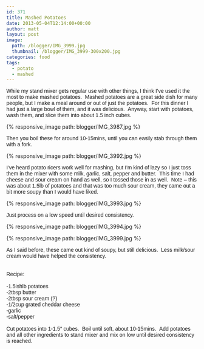 ```yaml
---
id: 371
title: Mashed Potatoes
date: 2013-05-04T12:14:00+00:00
author: matt
layout: post
image: 
  path: /blogger/IMG_3999.jpg
  thumbnail: /blogger/IMG_3999-300x200.jpg
categories: food
tags:
  - potato
  - mashed
---
```

<span style="font-family: Arial, Helvetica, sans-serif;">While my stand mixer gets regular use with other things, I think I&#8217;ve used it the most to make mashed potatoes. &nbsp;Mashed potatoes are a great side dish for many people, but I make a meal around or out of just the potatoes. &nbsp;For this dinner I had just a large bowl of them, and it was delicious. &nbsp;Anyway, start with potatoes, wash them, and slice them into about 1.5 inch cubes.


{% responsive_image path: blogger/IMG_3987.jpg %}


<span style="font-family: Arial, Helvetica, sans-serif;">Then you boil these for around 10-15mins, until you can easily stab through them with a fork. &nbsp;


{% responsive_image path: blogger/IMG_3992.jpg %}


<span style="font-family: Arial, Helvetica, sans-serif;">I&#8217;ve heard potato ricers work well for mashing, but I&#8217;m kind of lazy so I just toss them in the mixer with some milk, garlic, salt, pepper and butter. &nbsp;This time I had cheese and sour cream on hand as well, so I tossed those in as well. &nbsp;Note &#8211; this was about 1.5lb of potatoes and that was too much sour cream, they came out a bit more soupy than I would have liked.


{% responsive_image path: blogger/IMG_3993.jpg %}


<span style="font-family: Arial, Helvetica, sans-serif;">Just process on a low speed until desired consistency. &nbsp;


{% responsive_image path: blogger/IMG_3994.jpg %}





{% responsive_image path: blogger/IMG_3999.jpg %}


<span style="font-family: Arial, Helvetica, sans-serif;">As I said before, these came out kind of soupy, but still delicious. &nbsp;Less milk/sour cream would have helped the consistency. &nbsp;</span>  
<span style="font-family: Arial, Helvetica, sans-serif;"><br /></span><span style="font-family: Arial, Helvetica, sans-serif;"><br /></span><span style="font-family: Arial, Helvetica, sans-serif;">Recipe:</span>  
<span style="font-family: Arial, Helvetica, sans-serif;"><br /></span><span style="font-family: Arial, Helvetica, sans-serif;">-1.5ishlb potatoes</span>  
<span style="font-family: Arial, Helvetica, sans-serif;">-2tbsp butter</span>  
<span style="font-family: Arial, Helvetica, sans-serif;">-2tbsp sour cream (?)</span>  
<span style="font-family: Arial, Helvetica, sans-serif;">-1/2cup grated cheddar cheese</span>  
<span style="font-family: Arial, Helvetica, sans-serif;">-garlic</span>  
<span style="font-family: Arial, Helvetica, sans-serif;">-salt/pepper</span>  
<span style="font-family: Arial, Helvetica, sans-serif;"><br /></span><span style="font-family: Arial, Helvetica, sans-serif;">Cut potatoes into 1-1.5&#8243; cubes. &nbsp;Boil until soft, about 10-15mins. &nbsp;Add potatoes and all other ingredients to stand mixer and mix on low until desired consistency is reached.</span>
